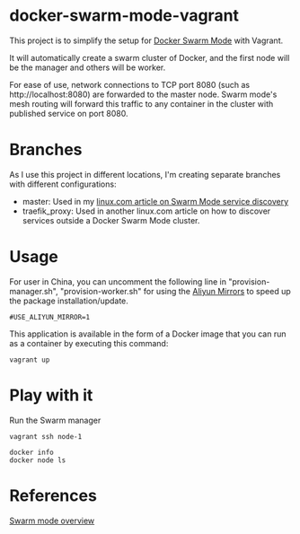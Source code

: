 # docker-swarm-mode-vagrant

This project is to simplify the setup for [Docker Swarm Mode][1] with Vagrant.

It will automatically create a swarm cluster of Docker, and the first node will be the manager and others will be worker.

For ease of use, network connections to TCP port 8080 (such as http://localhost:8080) are forwarded to the master node. Swarm mode's mesh routing will forward this traffic to any container in the cluster with published service on port 8080.

# Branches
As I use this project in different locations, I'm creating separate branches with different configurations:

* master: Used in my [linux.com article on Swarm Mode service discovery](https://www.linux.com/blog/event/open-networking-summit/2017/3/how-service-discovery-works-containerized-applications-using-docker-swarm-mode)
* traefik\_proxy: Used in another linux.com article on how to discover services outside a Docker Swarm Mode cluster.

# Usage

For user in China, you can uncomment the following line in "provision-manager.sh", "provision-worker.sh" for using the [Aliyun Mirrors](http://mirrors.aliyun.com) to speed up the package installation/update.

    #USE_ALIYUN_MIRROR=1


This application is available in the form of a Docker image that you can run as a container by executing this command:
    
    vagrant up



# Play with it

Run the Swarm manager 

	vagrant ssh node-1


```
docker info
docker node ls
```

# References
[Swarm mode overview][1]

[1]: https://docs.docker.com/engine/swarm/
